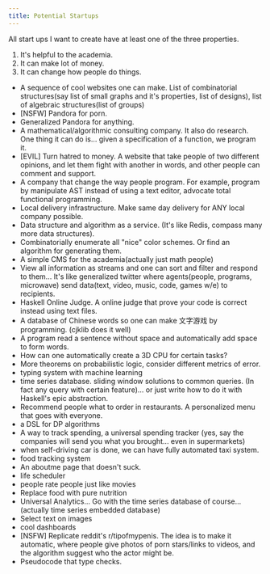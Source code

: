 ```yaml
---
title: Potential Startups
---
```


All start ups I want to create have at least one of the three properties.

1. It's helpful to the academia. 
2. It can make lot of money.
3. It can change how people do things.

- A sequence of cool websites one can make. List of combinatorial structures(say list of small graphs and it's properties, list of designs), list of algebraic structures(list of groups)
- [NSFW] Pandora for porn.
- Generalized Pandora for anything. 
- A mathematical/algorithmic consulting company. It also do research. One thing it can do is... given a specification of a function, we program it.
- [EVIL] Turn hatred to money. A website that take people of two different opinions, and let them fight with another in words, and other people can comment and support. 
- A company that change the way people program. For example, program by manipulate AST instead of using a text editor, advocate total functional programming.
- Local delivery infrastructure. Make same day delivery for ANY local company possible.
- Data structure and algorithm as a service. (It's like Redis, compass many more data structures).
- Combinatorially enumerate all "nice" color schemes. Or find an algorithm for generating them.
- A simple CMS for the academia(actually just math people)
- View all information as streams and one can sort and filter and respond to them... It's like generalized twitter where agents(people, programs, microwave) send data(text, video, music, code, games w/e) to recipients.
- Haskell Online Judge. A online judge that prove your code is correct instead using text files.
- A database of Chinese words so one can make 文字游戏 by programming. (cjklib does it well)
- A program read a sentence without space and automatically add space to form words.
- How can one automatically create a 3D CPU for certain tasks?
- More theorems on probabilistic logic, consider different metrics of error. 
- typing system with machine learning
- time series database. sliding window solutions to common queries. (In fact any query with certain feature)... or just write how to do it with Haskell's epic abstraction.
- Recommend people what to order in restaurants. A personalized menu that goes with everyone.
- a DSL for DP algorithms
- A way to track spending, a universal spending tracker (yes, say the companies will send you what you brought... even in supermarkets)
- when self-driving car is done, we can have fully automated taxi system.
- food tracking system
- An aboutme page that doesn't suck.
- life scheduler
- people rate people just like movies
- Replace food with pure nutrition
- Universal Analytics... Go with the time series database of course... (actually time series embedded database)
- Select text on images
- cool dashboards
- [NSFW] Replicate reddit's r/tipofmypenis. The idea is to make it automatic, where people give photos of porn stars/links to videos, and the algorithm suggest who the actor might be.  
- Pseudocode that type checks.